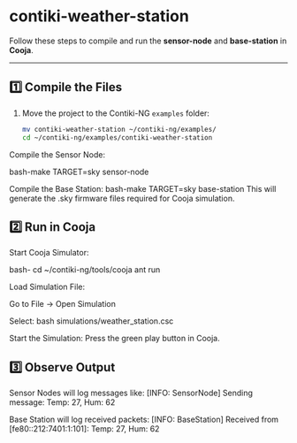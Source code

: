 # contiki-weather-station

Follow these steps to compile and run the **sensor-node** and **base-station** in **Cooja**.

---

## 1️⃣ Compile the Files

1. Move the project to the Contiki-NG `examples` folder:
   ```bash
   mv contiki-weather-station ~/contiki-ng/examples/
   cd ~/contiki-ng/examples/contiki-weather-station
Compile the Sensor Node:

bash-make TARGET=sky sensor-node

Compile the Base Station:
bash-make TARGET=sky base-station
This will generate the .sky firmware files required for Cooja simulation.

## 2️⃣ Run in Cooja
Start Cooja Simulator:

bash-
cd ~/contiki-ng/tools/cooja
ant run

Load Simulation File:

Go to File → Open Simulation

Select:
bash
simulations/weather_station.csc

Start the Simulation:
Press the green play button in Cooja.

## 3️⃣ Observe Output
Sensor Nodes will log messages like:
[INFO: SensorNode] Sending message: Temp: 27, Hum: 62

Base Station will log received packets:
[INFO: BaseStation] Received from [fe80::212:7401:1:101]: Temp: 27, Hum: 62
